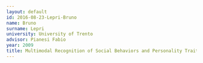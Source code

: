 ```yaml
---
layout: default 
id: 2016-08-23-Lepri-Bruno
name: Bruno
surname: Lepri
university: University of Trento
advisor: Pianesi Fabio
year: 2009
title: Multimodal Recognition of Social Behaviors and Personality Traits in small group interaction
---
```

